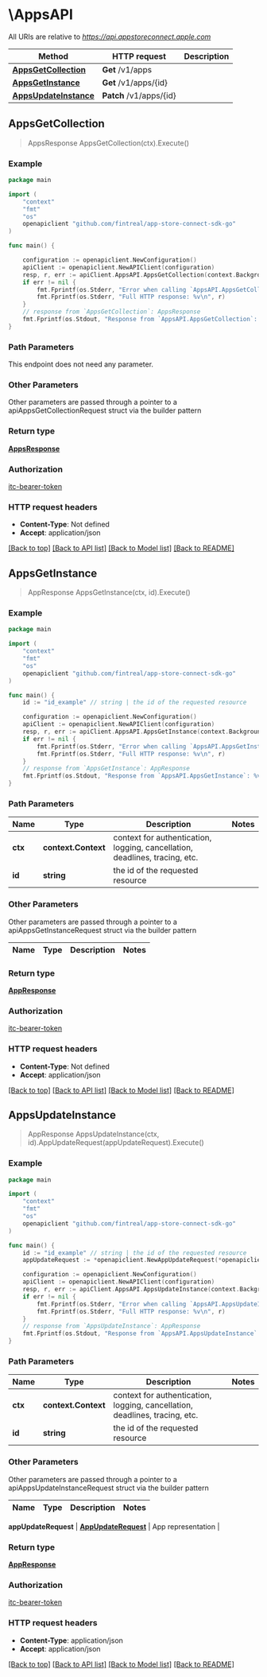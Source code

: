 # \AppsAPI

All URIs are relative to *https://api.appstoreconnect.apple.com*

Method | HTTP request | Description
------------- | ------------- | -------------
[**AppsGetCollection**](AppsAPI.md#AppsGetCollection) | **Get** /v1/apps | 
[**AppsGetInstance**](AppsAPI.md#AppsGetInstance) | **Get** /v1/apps/{id} | 
[**AppsUpdateInstance**](AppsAPI.md#AppsUpdateInstance) | **Patch** /v1/apps/{id} | 



## AppsGetCollection

> AppsResponse AppsGetCollection(ctx).Execute()



### Example

```go
package main

import (
	"context"
	"fmt"
	"os"
	openapiclient "github.com/fintreal/app-store-connect-sdk-go"
)

func main() {

	configuration := openapiclient.NewConfiguration()
	apiClient := openapiclient.NewAPIClient(configuration)
	resp, r, err := apiClient.AppsAPI.AppsGetCollection(context.Background()).Execute()
	if err != nil {
		fmt.Fprintf(os.Stderr, "Error when calling `AppsAPI.AppsGetCollection``: %v\n", err)
		fmt.Fprintf(os.Stderr, "Full HTTP response: %v\n", r)
	}
	// response from `AppsGetCollection`: AppsResponse
	fmt.Fprintf(os.Stdout, "Response from `AppsAPI.AppsGetCollection`: %v\n", resp)
}
```

### Path Parameters

This endpoint does not need any parameter.

### Other Parameters

Other parameters are passed through a pointer to a apiAppsGetCollectionRequest struct via the builder pattern


### Return type

[**AppsResponse**](AppsResponse.md)

### Authorization

[itc-bearer-token](../README.md#itc-bearer-token)

### HTTP request headers

- **Content-Type**: Not defined
- **Accept**: application/json

[[Back to top]](#) [[Back to API list]](../README.md#documentation-for-api-endpoints)
[[Back to Model list]](../README.md#documentation-for-models)
[[Back to README]](../README.md)


## AppsGetInstance

> AppResponse AppsGetInstance(ctx, id).Execute()



### Example

```go
package main

import (
	"context"
	"fmt"
	"os"
	openapiclient "github.com/fintreal/app-store-connect-sdk-go"
)

func main() {
	id := "id_example" // string | the id of the requested resource

	configuration := openapiclient.NewConfiguration()
	apiClient := openapiclient.NewAPIClient(configuration)
	resp, r, err := apiClient.AppsAPI.AppsGetInstance(context.Background(), id).Execute()
	if err != nil {
		fmt.Fprintf(os.Stderr, "Error when calling `AppsAPI.AppsGetInstance``: %v\n", err)
		fmt.Fprintf(os.Stderr, "Full HTTP response: %v\n", r)
	}
	// response from `AppsGetInstance`: AppResponse
	fmt.Fprintf(os.Stdout, "Response from `AppsAPI.AppsGetInstance`: %v\n", resp)
}
```

### Path Parameters


Name | Type | Description  | Notes
------------- | ------------- | ------------- | -------------
**ctx** | **context.Context** | context for authentication, logging, cancellation, deadlines, tracing, etc.
**id** | **string** | the id of the requested resource | 

### Other Parameters

Other parameters are passed through a pointer to a apiAppsGetInstanceRequest struct via the builder pattern


Name | Type | Description  | Notes
------------- | ------------- | ------------- | -------------


### Return type

[**AppResponse**](AppResponse.md)

### Authorization

[itc-bearer-token](../README.md#itc-bearer-token)

### HTTP request headers

- **Content-Type**: Not defined
- **Accept**: application/json

[[Back to top]](#) [[Back to API list]](../README.md#documentation-for-api-endpoints)
[[Back to Model list]](../README.md#documentation-for-models)
[[Back to README]](../README.md)


## AppsUpdateInstance

> AppResponse AppsUpdateInstance(ctx, id).AppUpdateRequest(appUpdateRequest).Execute()



### Example

```go
package main

import (
	"context"
	"fmt"
	"os"
	openapiclient "github.com/fintreal/app-store-connect-sdk-go"
)

func main() {
	id := "id_example" // string | the id of the requested resource
	appUpdateRequest := *openapiclient.NewAppUpdateRequest(*openapiclient.NewAppUpdateRequestData("Type_example", "Id_example")) // AppUpdateRequest | App representation

	configuration := openapiclient.NewConfiguration()
	apiClient := openapiclient.NewAPIClient(configuration)
	resp, r, err := apiClient.AppsAPI.AppsUpdateInstance(context.Background(), id).AppUpdateRequest(appUpdateRequest).Execute()
	if err != nil {
		fmt.Fprintf(os.Stderr, "Error when calling `AppsAPI.AppsUpdateInstance``: %v\n", err)
		fmt.Fprintf(os.Stderr, "Full HTTP response: %v\n", r)
	}
	// response from `AppsUpdateInstance`: AppResponse
	fmt.Fprintf(os.Stdout, "Response from `AppsAPI.AppsUpdateInstance`: %v\n", resp)
}
```

### Path Parameters


Name | Type | Description  | Notes
------------- | ------------- | ------------- | -------------
**ctx** | **context.Context** | context for authentication, logging, cancellation, deadlines, tracing, etc.
**id** | **string** | the id of the requested resource | 

### Other Parameters

Other parameters are passed through a pointer to a apiAppsUpdateInstanceRequest struct via the builder pattern


Name | Type | Description  | Notes
------------- | ------------- | ------------- | -------------

 **appUpdateRequest** | [**AppUpdateRequest**](AppUpdateRequest.md) | App representation | 

### Return type

[**AppResponse**](AppResponse.md)

### Authorization

[itc-bearer-token](../README.md#itc-bearer-token)

### HTTP request headers

- **Content-Type**: application/json
- **Accept**: application/json

[[Back to top]](#) [[Back to API list]](../README.md#documentation-for-api-endpoints)
[[Back to Model list]](../README.md#documentation-for-models)
[[Back to README]](../README.md)

